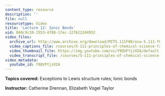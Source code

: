 ```yaml
---
content_type: resource
description: ''
file: null
resourcetype: Video
title: 'Lecture 12: Ionic Bonds'
uid: 868c9c38-1553-4788-17ec-1276212d4952
video_files:
  archive_url: http://www.archive.org/download/MIT5.111F08/ocw-5.111-f08-lec12_300k.mp4
  video_captions_file: /courses/5-111-principles-of-chemical-science-fall-2008/a0933a7c41535908b0e98ab9e4c7a7fe_Y9QVFYjiOIA.vtt
  video_thumbnail_file: https://img.youtube.com/vi/Y9QVFYjiOIA/default.jpg
  video_transcript_file: /courses/5-111-principles-of-chemical-science-fall-2008/5541254e0681b3b485d0fc5cb940fa4c_Y9QVFYjiOIA.pdf
video_metadata:
  youtube_id: Y9QVFYjiOIA
---
```


**Topics covered:** Exceptions to Lewis structure rules; Ionic bonds

**Instructor:** Catherine Drennan, Elizabeth Vogel Taylor